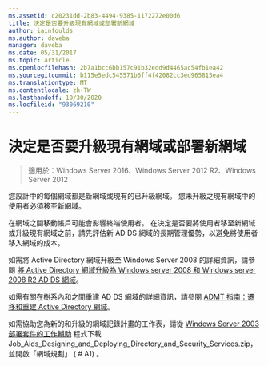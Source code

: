 ```yaml
---
ms.assetid: c20231dd-2b83-4494-9385-1172272e00d6
title: 決定是否要升級現有網域或部署新網域
author: iainfoulds
ms.author: daveba
manager: daveba
ms.date: 05/31/2017
ms.topic: article
ms.openlocfilehash: 2b7a1bcc6bb157c91b32edd9d4465ac54fb1ea42
ms.sourcegitcommit: b115e5edc545571b6ff4f42082cc3ed965815ea4
ms.translationtype: MT
ms.contentlocale: zh-TW
ms.lasthandoff: 10/30/2020
ms.locfileid: "93069210"
---
```

# <a name="determining-whether-to-upgrade-existing-domains-or-deploy-new-domains"></a>決定是否要升級現有網域或部署新網域

> 適用於：Windows Server 2016、Windows Server 2012 R2、Windows Server 2012

您設計中的每個網域都是新網域或現有的已升級網域。 您未升級之現有網域中的使用者必須移至新網域。

在網域之間移動帳戶可能會影響終端使用者。 在決定是否要將使用者移至新網域或升級現有網域之前，請先評估新 AD DS 網域的長期管理優勢，以避免將使用者移入網域的成本。

如需將 Active Directory 網域升級至 Windows Server 2008 的詳細資訊，請參閱 [將 Active Directory 網域升級為 Windows server 2008 和 Windows server 2008 R2 AD DS 網域](/previous-versions/windows/it-pro/windows-server-2008-r2-and-2008/cc731188(v=ws.10))。

如需有關在樹系內和之間重建 AD DS 網域的詳細資訊，請參閱 [ADMT 指南：遷移和重建 Active Directory 網域](/previous-versions/windows/it-pro/windows-server-2008-r2-and-2008/cc974332(v=ws.10))。

如需協助您為新的和升級的網域記錄計畫的工作表，請從 [Windows Server 2003 部署套件的工作輔助](https://microsoft.com/download/details.aspx?id=9608) 程式下載 Job_Aids_Designing_and_Deploying_Directory_and_Security_Services.zip，並開啟「網域規劃」 ( # A1) 。
